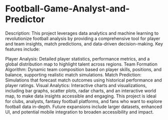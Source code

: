 # Football-Game-Analyst-and-Predictor
Description: This project leverages data analytics and machine learning to revolutionize football analysis by providing a comprehensive tool for player and team insights, match predictions, and data-driven decision-making. Key features include:

Player Analysis: Detailed player statistics, performance metrics, and a global distribution map to highlight talent across regions.
Team Formation Algorithm: Dynamic team composition based on player skills, positions, and balance, supporting realistic match simulations.
Match Prediction: Simulations that forecast match outcomes using historical performance and player ratings.
Visual Analytics: Interactive charts and visualizations, including bar graphs, scatter plots, radar charts, and an interactive world map, to make data insights accessible and engaging.
This project is ideal for clubs, analysts, fantasy football platforms, and fans who want to explore football data in-depth. Future expansions include larger datasets, enhanced UI, and potential mobile integration to broaden accessibility and impact.
